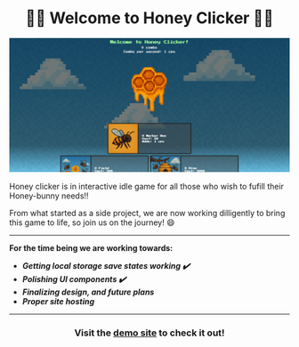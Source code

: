 <h1 align="center">🐝🍯 Welcome to Honey Clicker 🍯🐝</h1>

<img src="https://github.com/riley-ad-clark/image-collection/raw/main/honeyclickergif.gif">

Honey clicker is in interactive idle game for all those who wish to fufill their Honey-bunny needs!!

From what started as a side project, we are now working dilligently to bring this game to life, so join us on the journey! 😄

***

<strong>For the time being we are working towards:<strong>
<em>
  <ul>
    <li>Getting local storage save states working ✔️</li> 
    <li>Polishing UI components ✔️</li>
    <li>Finalizing design, and future plans</li>
    <li>Proper site hosting</li>
  </ul>
</em>

***

<h3 align="center">Visit the <a href="https://AmirMohammadi-1.github.io/Honey-Clicker-V1/Game.html" target="_blank">demo site</a> to check it out!</h3>
